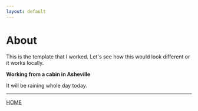 ```yaml
---
layout: default
---
```

# About
This is the template that I worked. 
Let's see how this would look different or it works locally. 

**Working from a cabin in Asheville**

It will be raining whole day today. 

---

[HOME](../)
